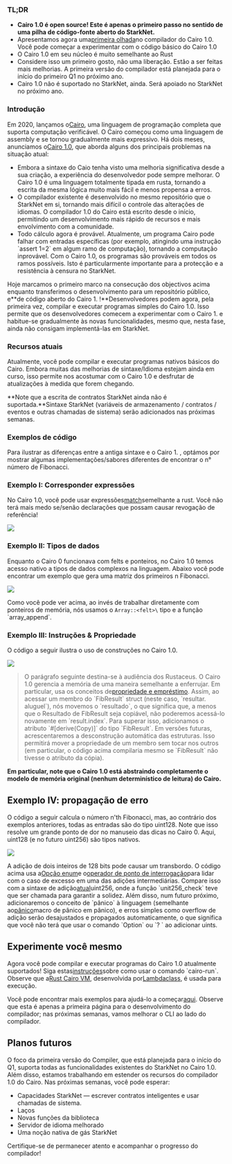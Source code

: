 ### TL;DR

* **Cairo 1.0 é open source! Este é apenas o primeiro passo no sentido de uma pilha de código-fonte aberto do StarkNet.**
* Apresentamos agora uma[primeira olhada](https://github.com/starkware-libs/cairo)no compilador do Cairo 1.0. Você pode começar a experimentar com o código básico do Cairo 1.0
* O Cairo 1.0 em seu núcleo é muito semelhante ao Rust
* Considere isso um primeiro gosto, não uma liberação. Estão a ser feitas mais melhorias. A primeira versão do compilador está planejada para o início do primeiro Q1 no próximo ano.
* Cairo 1.0 não é suportado no StarkNet, ainda. Será apoiado no StarkNet no próximo ano.

### Introdução

Em 2020, lançamos o[Cairo](https://eprint.iacr.org/2021/1063.pdf), uma linguagem de programação completa que suporta computação verificável. O Cairo começou como uma linguagem de assembly e se tornou gradualmente mais expressivo. Há dois meses, anunciamos o[Cairo 1.0](https://medium.com/starkware/cairo-1-0-aa96eefb19a0), que aborda alguns dos principais problemas na situação atual:

* Embora a sintaxe do Caio tenha visto uma melhoria significativa desde a sua criação, a experiência do desenvolvedor pode sempre melhorar. O Cairo 1.0 é uma linguagem totalmente tipada em rusta, tornando a escrita da mesma lógica muito mais fácil e menos propensa a erros.
* O compilador existente é desenvolvido no mesmo repositório que o StarkNet em si, tornando mais difícil o controle das alterações de idiomas. O compilador 1.0 do Cairo está escrito desde o início, permitindo um desenvolvimento mais rápido de recursos e mais envolvimento com a comunidade.
* Todo cálculo agora é provável. Atualmente, um programa Cairo pode falhar com entradas específicas (por exemplo, atingindo uma instrução \`assert 1=2\` em algum ramo de computação), tornando a computação inprovável. Com o Cairo 1.0, os programas são prováveis em todos os ramos possíveis. Isto é particularmente importante para a protecção e a resistência à censura no StarkNet.

Hoje marcamos o primeiro marco na consecução dos objectivos acima enquanto transferimos o desenvolvimento para um repositório público, e**de código aberto do Cairo 1. !**Desenvolvedores podem agora, pela primeira vez, compilar e executar programas simples do Cairo 1.0. Isso permite que os desenvolvedores comecem a experimentar com o Cairo 1. e habitue-se gradualmente às novas funcionalidades, mesmo que, nesta fase, ainda não consigam implementá-las em StarkNet.

### Recursos atuais

Atualmente, você pode compilar e executar programas nativos básicos do Cairo. Embora muitas das melhorias de sintaxe/Idioma estejam ainda em curso, isso permite nos acostumar com o Cairo 1.0 e desfrutar de atualizações à medida que forem chegando.

**Note que a escrita de contratos StarkNet ainda não é suportada.**Sintaxe StarkNet (variáveis de armazenamento / contratos / eventos e outras chamadas de sistema) serão adicionados nas próximas semanas.

### Exemplos de código

Para ilustrar as diferenças entre a antiga sintaxe e o Cairo 1. , optámos por mostrar algumas implementações/sabores diferentes de encontrar o n° número de Fibonacci.

### Exemplo I: Corresponder expressões

No Cairo 1.0, você pode usar expressões[match](https://doc.rust-lang.org/rust-by-example/flow_control/match.html?highlight=match#match)semelhante a rust. Você não terá mais medo se/senão declarações que possam causar revogação de referência!

![](/assets/code01.png)

### Exemplo II: Tipos de dados

Enquanto o Cairo 0 funcionava com felts e ponteiros, no Cairo 1.0 temos acesso nativo a tipos de dados complexos na linguagem. Abaixo você pode encontrar um exemplo que gera uma matriz dos primeiros n Fibonacci.

![](/assets/code02.png)

Como você pode ver acima, ao invés de trabalhar diretamente com ponteiros de memória, nós usamos o `Array::<felt>\` tipo e a função \`array_append\`.

### Exemplo III: Instruções & Propriedade

O código a seguir ilustra o uso de construções no Cairo 1.0.

![](/assets/code03.png)

> O parágrafo seguinte destina-se à audiência dos Rustaceus. O Cairo 1.0 gerencia a memória de uma maneira semelhante a enferrujar. Em particular, usa os conceitos de[propriedade e empréstimo](https://doc.rust-lang.org/book/ch04-01-what-is-ownership.html). Assim, ao acessar um membro do \`FibResult\` struct (neste caso, \`resultar. aluguel\`), nós movemos o \`resultado\`, o que significa que, a menos que o Resultado de FibResult seja copiável, não poderemos acessá-lo novamente em \`result.index\`. Para superar isso, adicionamos o atributo \`#\[derive(Copy)]\` do tipo \`FibResult\`. Em versões futuras, acrescentaremos a desconstrução automática das estruturas. Isso permitirá mover a propriedade de um membro sem tocar nos outros (em particular, o código acima compilaria mesmo se \`FibResult\` não tivesse o atributo da cópia).

**Em particular, note que o Cairo 1.0 está abstraindo completamente o modelo de memória original (nenhum determinístico de leitura) do Cairo.**

## Exemplo IV: propagação de erro

O código a seguir calcula o número n'th Fibonacci, mas, ao contrário dos exemplos anteriores, todas as entradas são do tipo uint128. Note que isso resolve um grande ponto de dor no manuseio das dicas no Cairo 0. Aqui, uint128 (e no futuro uint256) são tipos nativos.

![](/assets/0_s8bhjf_ade3carmi.png)

A adição de dois inteiros de 128 bits pode causar um transbordo. O código acima usa a[Opção enum](https://doc.rust-lang.org/rust-by-example/std/option.html)e o[operador de ponto de interrogação](https://doc.rust-lang.org/rust-by-example/std/result/question_mark.html)para lidar com o caso de excesso em uma das adições intermediárias. Compare isso com a sintaxe de adição[atual](https://github.com/starkware-libs/cairo-lang/blob/9889fbd522edc5eff603356e1912e20642ae20af/src/starkware/cairo/common/uint256.cairo#L31)uint256, onde a função \`unit256_check\` teve que ser chamada para garantir a solidez. Além disso, num futuro próximo, adicionaremos o conceito de \`pânico\` à linguagem (semelhante ao[pânico](https://doc.rust-lang.org/rust-by-example/std/panic.html)macro de pânico em pânico), e erros simples como overflow de adição serão desajustados e propagados automaticamente, o que significa que você não terá que usar o comando \`Option\` ou \`? ` ao adicionar uints.

## Experimente você mesmo

Agora você pode compilar e executar programas do Cairo 1.0 atualmente suportados! Siga estas[instruções](https://github.com/starkware-libs/cairo/tree/main/crates/cairo-lang-runner)sobre como usar o comando \`cairo-run\`. Observe que a[Rust Cairo VM](https://github.com/lambdaclass/cairo-rs), desenvolvida por[Lambdaclass](https://lambdaclass.com/), é usada para execução.

Você pode encontrar mais exemplos para ajudá-lo a começar[aqui](https://github.com/starkware-libs/cairo2/tree/main/examples). Observe que esta é apenas a primeira página para o desenvolvimento do compilador; nas próximas semanas, vamos melhorar o CLI ao lado do compilador.

## Planos futuros

O foco da primeira versão do Compiler, que está planejada para o início do Q1, suporta todas as funcionalidades existentes do StarkNet no Cairo 1.0. Além disso, estamos trabalhando em estender os recursos do compilador 1.0 do Cairo. Nas próximas semanas, você pode esperar:

* Capacidades StarkNet — escrever contratos inteligentes e usar chamadas de sistema.
* Laços
* Novas funções da biblioteca
* Servidor de idioma melhorado
* Uma noção nativa de gás StarkNet

Certifique-se de permanecer atento e acompanhar o progresso do compilador!